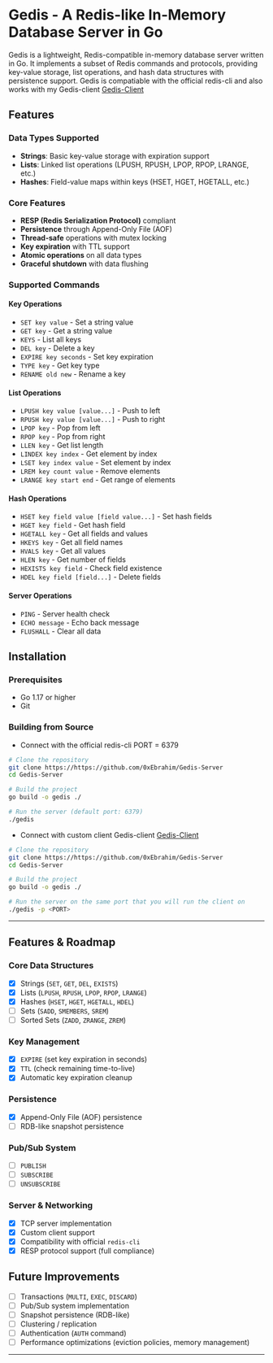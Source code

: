 # Gedis - A Redis-like In-Memory Database Server in Go

Gedis is a lightweight, Redis-compatible in-memory database server written in Go. It implements a subset of Redis commands and protocols, providing key-value storage, list operations, and hash data structures with persistence support.
Gedis is compatiable with the official redis-cli and also works with my Gedis-client [Gedis-Client](https://github.com/0xEbrahim/Gedis)

## Features

###  Data Types Supported
- **Strings**: Basic key-value storage with expiration support
- **Lists**: Linked list operations (LPUSH, RPUSH, LPOP, RPOP, LRANGE, etc.)
- **Hashes**: Field-value maps within keys (HSET, HGET, HGETALL, etc.)

###  Core Features
- **RESP (Redis Serialization Protocol)** compliant
- **Persistence** through Append-Only File (AOF)
- **Thread-safe** operations with mutex locking
- **Key expiration** with TTL support
- **Atomic operations** on all data types
- **Graceful shutdown** with data flushing

###  Supported Commands

#### Key Operations
- `SET key value` - Set a string value
- `GET key` - Get a string value
- `KEYS` - List all keys
- `DEL key` - Delete a key
- `EXPIRE key seconds` - Set key expiration
- `TYPE key` - Get key type
- `RENAME old new` - Rename a key

#### List Operations
- `LPUSH key value [value...]` - Push to left
- `RPUSH key value [value...]` - Push to right
- `LPOP key` - Pop from left
- `RPOP key` - Pop from right
- `LLEN key` - Get list length
- `LINDEX key index` - Get element by index
- `LSET key index value` - Set element by index
- `LREM key count value` - Remove elements
- `LRANGE key start end` - Get range of elements

#### Hash Operations
- `HSET key field value [field value...]` - Set hash fields
- `HGET key field` - Get hash field
- `HGETALL key` - Get all fields and values
- `HKEYS key` - Get all field names
- `HVALS key` - Get all values
- `HLEN key` - Get number of fields
- `HEXISTS key field` - Check field existence
- `HDEL key field [field...]` - Delete fields

#### Server Operations
- `PING` - Server health check
- `ECHO message` - Echo back message
- `FLUSHALL` - Clear all data

## Installation

### Prerequisites
- Go 1.17 or higher
- Git

### Building from Source

- Connect with the official redis-cli PORT = 6379
```bash
# Clone the repository
git clone https://https://github.com/0xEbrahim/Gedis-Server
cd Gedis-Server

# Build the project
go build -o gedis ./

# Run the server (default port: 6379)
./gedis
```

- Connect with custom client Gedis-client [Gedis-Client](https://github.com/0xEbrahim/Gedis)
```bash
# Clone the repository
git clone https://https://github.com/0xEbrahim/Gedis-Server
cd Gedis-Server

# Build the project
go build -o gedis ./

# Run the server on the same port that you will run the client on
./gedis -p <PORT>
```

---
## Features & Roadmap

### Core Data Structures
- [x] Strings (`SET`, `GET`, `DEL`, `EXISTS`)
- [x] Lists (`LPUSH`, `RPUSH`, `LPOP`, `RPOP`, `LRANGE`)
- [x] Hashes (`HSET`, `HGET`, `HGETALL`, `HDEL`)
- [ ] Sets (`SADD`, `SMEMBERS`, `SREM`)
- [ ] Sorted Sets (`ZADD`, `ZRANGE`, `ZREM`)

### Key Management
- [x] `EXPIRE` (set key expiration in seconds)
- [x] `TTL` (check remaining time-to-live)
- [x] Automatic key expiration cleanup

### Persistence
- [x] Append-Only File (AOF) persistence
- [ ] RDB-like snapshot persistence

### Pub/Sub System
- [ ] `PUBLISH`
- [ ] `SUBSCRIBE`
- [ ] `UNSUBSCRIBE`

### Server & Networking
- [x] TCP server implementation
- [x] Custom client support
- [x] Compatibility with official `redis-cli`
- [x] RESP protocol support (full compliance)

##  Future Improvements
- [ ] Transactions (`MULTI`, `EXEC`, `DISCARD`)
- [ ] Pub/Sub system implementation
- [ ] Snapshot persistence (RDB-like)
- [ ] Clustering / replication
- [ ] Authentication (`AUTH` command)
- [ ] Performance optimizations (eviction policies, memory management)

---
